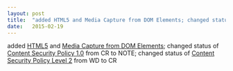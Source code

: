```yaml
---
layout: post
title:  "added HTML5 and Media Capture from DOM Elements; changed status of Content Security Policy 1.0 from CR to NOTE; changed status of Content Security Policy Level 2 from WD to CR"
date:   2015-02-19
---
```


added [HTML5](http://www.w3.org/TR/html5) and [Media Capture from DOM Elements](http://www.w3.org/TR/mediacapture-fromelement); changed status of [Content Security Policy 1.0](http://www.w3.org/TR/CSP/) from CR to NOTE; changed status of [Content Security Policy Level 2](http://www.w3.org/TR/CSP2/) from WD to CR

